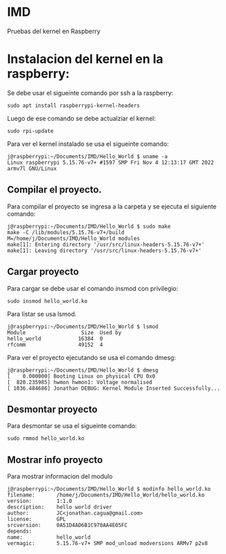 # IMD
Pruebas del kernel en Raspberry
# Instalacion del kernel en la raspberry:
Se debe usar el sigueinte comando por ssh a la raspberry:

    sudo apt install raspberrypi-kernel-headers

Luego de ese comando se debe actualziar el kernel: 

    sudo rpi-update

Para ver el kernel instalado se usa el sigueinte comando:

    j@raspberrypi:~/Documents/IMD/Hello_World $ uname -a
    Linux raspberrypi 5.15.76-v7+ #1597 SMP Fri Nov 4 12:13:17 GMT 2022 armv7l GNU/Linux

## Compilar el proyecto.
Para compilar el proyecto se ingresa a la carpeta y se ejecuta el siguiente comando:

    j@raspberrypi:~/Documents/IMD/Hello_World $ sudo make
    make -C /lib/modules/5.15.76-v7+/build  M=/home/j/Documents/IMD/Hello_World modules
    make[1]: Entering directory '/usr/src/linux-headers-5.15.76-v7+'
    make[1]: Leaving directory '/usr/src/linux-headers-5.15.76-v7+'

## Cargar proyecto
Para cargar se debe usar el comando insmod con privilegio:

    sudo insmod hello_world.ko

Para listar se usa lsmod.

    j@raspberrypi:~/Documents/IMD/Hello_World $ lsmod
    Module                  Size  Used by
    hello_world            16384  0
    rfcomm                 49152  4

Para ver el proyecto ejecutando se usa el comando dmesg:

    j@raspberrypi:~/Documents/IMD/Hello_World $ dmesg
    [    0.000000] Booting Linux on physical CPU 0x0
    [  820.235985] hwmon hwmon1: Voltage normalised
    [ 1036.484686] Jonathan DEBUG: Kernel Module Inserted Successfully...
## Desmontar proyecto
Para desmontar se usa el sigueinte comando:

    sudo rmmod hello_world.ko

## Mostrar info proyecto
Para mostrar informacion del modulo

    j@raspberrypi:~/Documents/IMD/Hello_World $ modinfo hello_world.ko
    filename:       /home/j/Documents/IMD/Hello_World/hello_world.ko
    version:        1:1.0
    description:    hello world driver
    author:         JC<jonathan.cagua@gmail.com>
    license:        GPL
    srcversion:     0A51D4AD6B1C970AA4E05FC
    depends:
    name:           hello_world
    vermagic:       5.15.76-v7+ SMP mod_unload modversions ARMv7 p2v8
